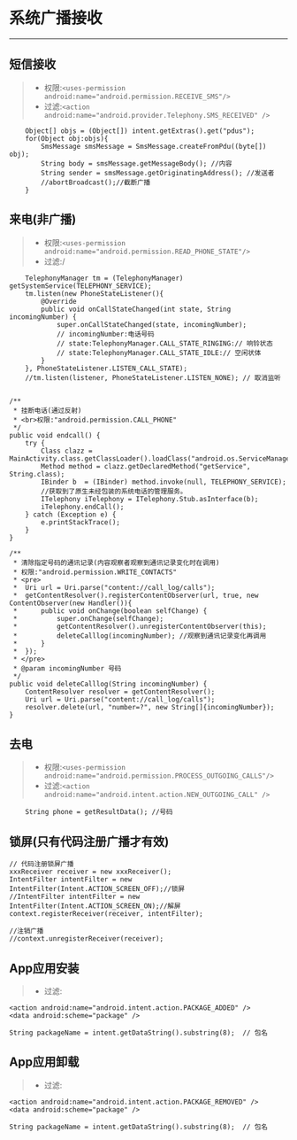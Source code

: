 # 系统广播接收
---
## 短信接收
> - 权限:`<uses-permission android:name="android.permission.RECEIVE_SMS"/>`
> - 过滤:`<action android:name="android.provider.Telephony.SMS_RECEIVED" />`
>
		Object[] objs = (Object[]) intent.getExtras().get("pdus");
		for(Object obj:objs){
			SmsMessage smsMessage = SmsMessage.createFromPdu((byte[]) obj);
			String body = smsMessage.getMessageBody(); //内容
			String sender = smsMessage.getOriginatingAddress(); //发送者
			//abortBroadcast();//截断广播
		}

## 来电(非广播)
> - 权限:`<uses-permission android:name="android.permission.READ_PHONE_STATE"/>`
> - 过滤:/
> 
 		TelephonyManager tm = (TelephonyManager) getSystemService(TELEPHONY_SERVICE);
		tm.listen(new PhoneStateListener(){
			@Override
			public void onCallStateChanged(int state, String incomingNumber) {
				super.onCallStateChanged(state, incomingNumber);
				// incomingNumber:电话号码
				// state:TelephonyManager.CALL_STATE_RINGING:// 响铃状态
				// state:TelephonyManager.CALL_STATE_IDLE:// 空闲状体
			}
		}, PhoneStateListener.LISTEN_CALL_STATE);
		//tm.listen(listener, PhoneStateListener.LISTEN_NONE); // 取消监听


	/**
	 * 挂断电话(通过反射)
	 * <br>权限:"android.permission.CALL_PHONE"
	 */
	public void endcall() {
		try {
			Class clazz = 	MainActivity.class.getClassLoader().loadClass("android.os.ServiceManager");
			Method method = clazz.getDeclaredMethod("getService", String.class);
			IBinder b  = (IBinder) method.invoke(null, TELEPHONY_SERVICE); 
			//获取到了原生未经包装的系统电话的管理服务。
			ITelephony iTelephony = ITelephony.Stub.asInterface(b);
			iTelephony.endCall();
		} catch (Exception e) {
			e.printStackTrace();
		}
	}

>
	/**
	 * 清除指定号码的通讯记录(内容观察者观察到通讯记录变化时在调用)
	 * 权限:"android.permission.WRITE_CONTACTS"
	 * <pre> 
	 * 	Uri url = Uri.parse("content://call_log/calls");
	 *	getContentResolver().registerContentObserver(url, true, new ContentObserver(new Handler()){
	 *		public void onChange(boolean selfChange) {
	 *			super.onChange(selfChange);
	 *			getContentResolver().unregisterContentObserver(this);
	 *			deleteCalllog(incomingNumber); //观察到通讯记录变化再调用
	 *		}
	 *	});
	 * </pre> 
	 * @param incomingNumber 号码
	 */
	public void deleteCalllog(String incomingNumber) {
		ContentResolver resolver = getContentResolver();
		Uri url = Uri.parse("content://call_log/calls");
		resolver.delete(url, "number=?", new String[]{incomingNumber});
	}


## 去电
> - 权限:`<uses-permission android:name="android.permission.PROCESS_OUTGOING_CALLS"/>`
> - 过滤:`<action android:name="android.intent.action.NEW_OUTGOING_CALL" />`
>
		String phone = getResultData(); //号码

## 锁屏(只有代码注册广播才有效)

	// 代码注册锁屏广播
	xxxReceiver receiver = new xxxReceiver();
	IntentFilter intentFilter = new IntentFilter(Intent.ACTION_SCREEN_OFF);//锁屏
	//IntentFilter intentFilter = new IntentFilter(Intent.ACTION_SCREEN_ON);//解屏
	context.registerReceiver(receiver, intentFilter);

	//注销广播
	//context.unregisterReceiver(receiver); 

## App应用安装
> - 过滤:

	<action android:name="android.intent.action.PACKAGE_ADDED" />
	<data android:scheme="package" />

>
	String packageName = intent.getDataString().substring(8);  // 包名

## App应用卸载
> - 过滤:

	<action android:name="android.intent.action.PACKAGE_REMOVED" />
	<data android:scheme="package" />

>
	String packageName = intent.getDataString().substring(8);  // 包名

